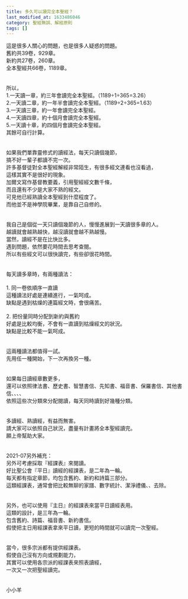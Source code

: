 ```yaml
---
title: 多久可以讀完全本聖經？
last_modified_at: 1633486046
category: 聖經無誤、解經原則
tags: []
---
```


<div>這是很多人關心的問題，也是很多人疑惑的問題。</div>
<div>舊約共39卷，929章。</div>
<div>新約共27卷，260章。</div>
<div>全本聖經共66卷，1189章。</div>
<div> </div>
<div> </div>
<div>所以，</div>
<div>1.一天讀一章，約三年會讀完全本聖經。（1189÷1÷365=3.26）</div>
<div>2.一天讀二章，約一年半會讀完全本聖經。（1189÷2÷365=1.63）</div>
<div>3.一天讀三章，約一年會讀完全本聖經。</div>
<div>4.一天讀四章，約十個月會讀完全本聖經。</div>
<div>5.一天讀十章，約四個月會讀完全本聖經。</div>
<div>其餘可自行計算。</div>
<div> </div>
<div> </div>
<div>如果我們單靠靈修式的讀經法，每天只讀個幾節，</div>
<div>搞不好一輩子都讀不完一次。</div>
<div>許多基督徒對全本聖經解經非常陌生，有很多經文連看也沒看過，</div>
<div>這樣其實不是很好的現象。</div>
<div>加爾文寫作基督教要義，引用聖經經文數千條，</div>
<div>而且還有不少是大家不熟的經文。</div>
<div>可見他已經熟讀全本聖經到什麼程度了。</div>
<div>而他並不是神學院畢業，是靠自己自修的。</div>
<div> </div>
<div> </div>
<div>我自己是個從一天只讀個幾節的人，慢慢進展到一天讀很多章的人。</div>
<div>越讀就會越熟越快，越沒讀就會越不熟越慢。</div>
<div>當然，讀經不是在比快比多。</div>
<div>遇到問題，依然要花時間去思考查閱。</div>
<div>所以有些經文可以很快讀完，有些卻很花時間。</div>
<div> </div>
<div> </div>
<div>每天讀多章時，有兩種讀法：</div>
<div> </div>
<div>1.<span style="white-space:pre"> </span>同一卷依順序一直讀</div>
<div>這種讀法好處是連續進行，一氣呵成。</div>
<div>缺點是遇到枯燥的連篇經文時，會很痛苦。</div>
<div> </div>
<div>2.<span style="white-space:pre"> </span>把份量同時分配到新約與舊約</div>
<div>好處是比較均衡，不會有一直讀到枯燥經文的狀況。</div>
<div>缺點是比較不能一氣呵成。</div>
<div> </div>
<div> </div>
<div>這兩種讀法都值得一試。</div>
<div>先用任一種開始，下一次再換另一種。</div>
<div> </div>
<div> </div>
<div>如果每日讀經章數更多，</div>
<div>還可以依照律法書、歷史書、智慧書信、先知書、福音書、保羅書信、其他書信、、、、</div>
<div>依照這些次分類來分配閱讀，每天同時讀到好幾種分類。</div>
<div> </div>
<div> </div>
<div>多讀經、熟讀經，有益而無害。</div>
<div>請大家可以依照自己狀況，盡量有計畫將全本聖經讀完。</div>
<div>願上帝幫助大家。</div>
<div> </div>
<div> </div>
<div>2021-07另外補充：</div>
<div>另外可考慮採取『經課表』來閱讀。</div>
<div>好比聖公會『平日』讀經的經課表，是二年為一輪。</div>
<div>每天都有指定章節，均包含舊約、新約和詩篇三部分。</div>
<div>這類經課表，通常會把比較無聊的家譜、數字統計、潔淨禮儀、、去除。</div>
<div> </div>
<div> </div>
<div>另外，也可以使用『主日』的經課表來當平日讀經表用。</div>
<div>這類的設計，是三年為一輪。</div>
<div>包含舊約、詩篇、福音書、新約書信。</div>
<div>假使把主日用經課表拿來平日讀，更短的時間就可以讀完一次聖經。</div>
<div> </div>
<div> </div>
<div>當今，很多宗派都有提供經課表。</div>
<div>假使自己沒有方向或規劃能力，</div>
<div>其實可以使用各宗派的經課表來照表讀經，</div>
<div>一次又一次把聖經讀完。</div>
<div> </div>
<div> </div>
<div>小小羊</div>
